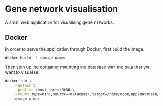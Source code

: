 # Gene network visualisation

A small web application for visualising gene networks.

## Docker

In order to serve the application through Docker, first build the image.

```sh
docker build -t <image name> .
```

Then spin up the container mounting the database with the data that you want to visualise.

```sh
docker run \
    --detach \
    --publish <host port>:3000 \
    --mount type=bind,source=<database>,target=/home/node/app/database/ignv.db \
    <image name>
```
